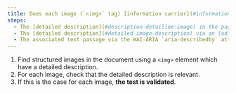 ```yaml
---
title: Does each image (`<img>` tag) [information carrier](#information-carrying-image), having a [detailed description](#detailed-image-description), verify these terms ?
steps:
  - The [detailed description](#description-detaillee-image) in the page and indicated by the [textual alternative](#alternative-textual-image) is relevant.
  - The [detailed description](#detailed-image-description) via an [adjacent link or button](#adjacent-link-or-button) is relevant.
  - The associated text passage via the WAI-ARIA `aria-describedby` attribute is relevant.
---
```


1. Find structured images in the document using a `<img>` element which have a detailed description.
2. For each image, check that the detailed description is relevant.
3. If this is the case for each image, **the test is validated**.
